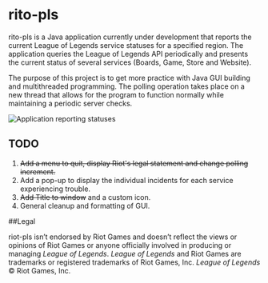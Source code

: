 # rito-pls
rito-pls is a Java application currently under development that reports the current League of Legends service statuses 
for a specified region.  The application queries the League of Legends API periodically and presents the current status
of several services (Boards, Game, Store and Website).

The purpose of this project is to get more practice with Java GUI building and multithreaded programming.  The polling
operation takes place on a new thread that allows for the program to function normally while maintaining a periodic server
checks.

![Application reporting statuses](http://i.imgur.com/6w1Dnre.png)

## TODO

1. ~~Add a menu to quit, display Riot's legal statement and change polling increment.~~
2. Add a pop-up to display the individual incidents for each service experiencing trouble. 
3. ~~Add Title to window~~ and a custom icon.
4. General cleanup and formatting of GUI.

##Legal

riot-pls isn’t endorsed by Riot Games and doesn’t reflect the views or opinions of Riot Games or
anyone officially involved in producing or managing *League of Legends*. *League of Legends* and Riot Games
are trademarks or registered trademarks of Riot Games, Inc. *League of Legends* © Riot Games, Inc.
